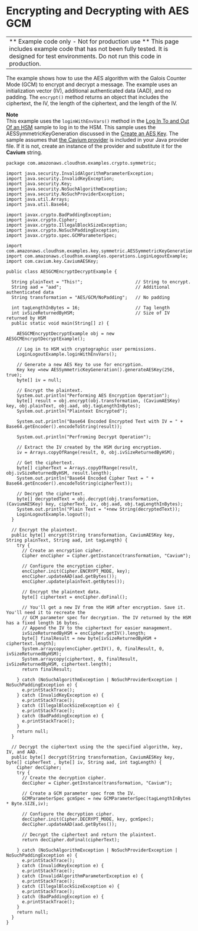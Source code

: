 # Encrypting and Decrypting with AES GCM<a name="java-sample-symmetric-encrypt-decrypt"></a>


|  | 
| --- |
|  \*\* Example code only \- Not for production use \*\* This page includes example code that has not been fully tested\. It is designed for test environments\. Do not run this code in production\.  | 

The example shows how to use the AES algorithm with the Galois Counter Mode \(GCM\) to encrypt and decrypt a message\. The example uses an initialization vector \(IV\), additional authenticated data \(AAD\), and no padding\. The `encrypt()` method returns an object that includes the ciphertext, the IV, the length of the ciphertext, and the length of the IV\. 

**Note**  
This example uses the `loginWithEnvVars()` method in the [Log In To and Out Of an HSM](java-sample-login.md) sample to log in to the HSM\. This sample uses the AESSymmetricKeyGeneration discussed in the [Create an AES Key](java-sample-aes-key.md)\. The sample assumes that [the Cavium provider](use-cavium-provider.md) is included in your Java provider file\. If it is not, create an instance of the provider and substitute it for the **Cavium** string\. 

```
package com.amazonaws.cloudhsm.examples.crypto.symmetric;

import java.security.InvalidAlgorithmParameterException;
import java.security.InvalidKeyException;
import java.security.Key;
import java.security.NoSuchAlgorithmException;
import java.security.NoSuchProviderException;
import java.util.Arrays;
import java.util.Base64;

import javax.crypto.BadPaddingException;
import javax.crypto.Cipher;
import javax.crypto.IllegalBlockSizeException;
import javax.crypto.NoSuchPaddingException;
import javax.crypto.spec.GCMParameterSpec;

import com.amazonaws.cloudhsm.examples.key.symmetric.AESSymmetricKeyGeneration;
import com.amazonaws.cloudhsm.examples.operations.LoginLogoutExample;
import com.cavium.key.CaviumAESKey;

public class AESGCMEncryptDecryptExample {

  String plainText = "This!";                    // String to encrypt.
  String aad = "aad";                            // Additional authenticated data
  String transformation = "AES/GCM/NoPadding";   // No padding
  
  int tagLengthInBytes = 16;                     // Tag length
  int ivSizeReturnedByHSM;                       // Size of IV returned by HSM
  public static void main(String[] z) {

    AESGCMEncryptDecryptExample obj = new AESGCMEncryptDecryptExample();
    
    // Log in to HSM with cryptographic user permissions.
    LoginLogoutExample.loginWithEnvVars();

    // Generate a new AES Key to use for encryption.
    Key key =new AESSymmetricKeyGeneration().generateAESKey(256, true);
    byte[] iv = null;

    // Encrypt the plaintext.
    System.out.println("Performing AES Encryption Operation");
    byte[] result = obj.encrypt(obj.transformation, (CaviumAESKey) key, obj.plainText, obj.aad, obj.tagLengthInBytes);
    System.out.println("Plaintext Encrypted");

    System.out.println("Base64 Encoded Encrypted Text with IV = " + Base64.getEncoder().encodeToString(result));

    System.out.println("Perfroming Decrypt Operation");
    
    // Extract the IV created by the HSM during encryption.
    iv = Arrays.copyOfRange(result, 0, obj.ivSizeReturnedByHSM);

    // Get the ciphertext.
    byte[] cipherText = Arrays.copyOfRange(result, obj.ivSizeReturnedByHSM, result.length);
    System.out.println("Base64 Encoded Cipher Text = " + Base64.getEncoder().encodeToString(cipherText));

    // Decrypt the ciphertext.
    byte[] decryptedText = obj.decrypt(obj.transformation, (CaviumAESKey) key, cipherText, iv, obj.aad, obj.tagLengthInBytes);
    System.out.println("Plain Text = "+new String(decryptedText));
    LoginLogoutExample.logout();
  }

  // Encrypt the plaintext.
  public byte[] encrypt(String transformation, CaviumAESKey key, String plainText, String aad, int tagLength) {
    try {
      // Create an encryption cipher.
      Cipher encCipher = Cipher.getInstance(transformation, "Cavium");

      // Configure the encryption cipher.
      encCipher.init(Cipher.ENCRYPT_MODE, key);
      encCipher.updateAAD(aad.getBytes());
      encCipher.update(plainText.getBytes());
      
      // Encrypt the plaintext data.
      byte[] ciphertext = encCipher.doFinal();

      // You'll get a new IV from the HSM after encryption. Save it. You'll need it to recreate the 
      // GCM parameter spec for decryption. The IV returned by the HSM has a fixed length 16 bytes. 
      // Append the IV to the ciphertext for easier management.
      ivSizeReturnedByHSM = encCipher.getIV().length;
      byte[] finalResult = new byte[ivSizeReturnedByHSM + ciphertext.length]; 
      System.arraycopy(encCipher.getIV(), 0, finalResult, 0, ivSizeReturnedByHSM);
      System.arraycopy(ciphertext, 0, finalResult, ivSizeReturnedByHSM, ciphertext.length);
      return finalResult;

    } catch (NoSuchAlgorithmException | NoSuchProviderException | NoSuchPaddingException e) {
      e.printStackTrace();
    } catch (InvalidKeyException e) {
      e.printStackTrace();
    } catch (IllegalBlockSizeException e) {
      e.printStackTrace();
    } catch (BadPaddingException e) {
      e.printStackTrace();
    }
    return null;
  }

  // Decrypt the ciphertext using the the specified algorithm, key, IV, and AAD.
  public byte[] decrypt(String transformation, CaviumAESKey key, byte[] cipherText , byte[] iv, String aad, int tagLength) {
    Cipher decCipher;
    try {
      // Create the decryption cipher.
      decCipher = Cipher.getInstance(transformation, "Cavium");
      
      // Create a GCM parameter spec from the IV.
      GCMParameterSpec gcmSpec = new GCMParameterSpec(tagLengthInBytes * Byte.SIZE,iv);
      
      // Configure the decryption cipher.
      decCipher.init(Cipher.DECRYPT_MODE, key, gcmSpec);
      decCipher.updateAAD(aad.getBytes());
      
      // Decrypt the ciphertext and return the plaintext.
      return decCipher.doFinal(cipherText);

    } catch (NoSuchAlgorithmException | NoSuchProviderException | NoSuchPaddingException e) {
      e.printStackTrace();
    } catch (InvalidKeyException e) {
      e.printStackTrace();
    } catch (InvalidAlgorithmParameterException e) {
      e.printStackTrace();
    } catch (IllegalBlockSizeException e) {
      e.printStackTrace();
    } catch (BadPaddingException e) {
      e.printStackTrace();
    }
    return null;
  }
}
```